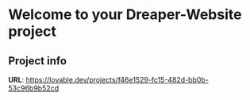 # Welcome to your Dreaper-Website  project

## Project info

**URL**: https://lovable.dev/projects/f46e1529-fc15-482d-bb0b-53c96b9b52cd

